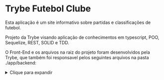 # Trybe Futebol Clube  
  
Esta aplicação é um site informativo sobre partidas e classificações de futebol.  
  
Projeto da Trybe visando aplicação de conhecimentos em typescript, POO, Sequelize, REST, SOLID e TDD.  
  
O Front-End e os arquivos na raiz do projeto foram desenvolvidos pela Trybe, que também foi responsavel pelos seguintes arquivos na pasta ./app/backend:  
<details>
  <summary>Clique para expandir</summary>  
  
* /src/app.ts (alterado por mim para acrescentar router e middleware de erro);  
* /src/server.ts  
* /src/database/config/  
* /src/database/seeders/  
* .dockerignore  
* .eslintignore  
* .eslintrc.json  
* .gitignore  
* .sequelizerc  
* nyc.config.js  
* package-lock.json  
* package.json  
* tsc_eval.sh  
* tsconfig.json  
</details>

